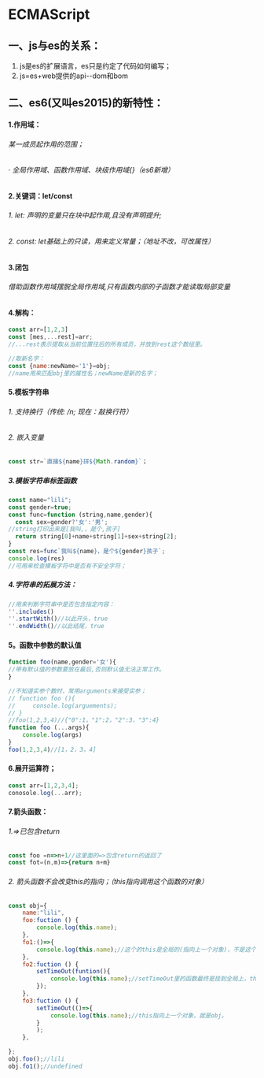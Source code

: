 # ECMAScript
## 一、js与es的关系： 
1. js是es的扩展语言，es只是约定了代码如何编写；
2. js=es+web提供的api--dom和bom
## 二、es6(又叫es2015)的新特性：
#### 1.作用域：
###### 某一成员起作用的范围；
###### · 全局作用域、函数作用域、块级作用域{}（es6新增）
#### 2.关键词：let/const

###### 1. let: 声明的变量只在块中起作用,且没有声明提升;
###### 2. const: let基础上的只读，用来定义常量；（地址不改，可改属性）
#### 3.闭包

###### 借助函数作用域摆脱全局作用域,只有函数内部的子函数才能读取局部变量
#### 4.解构：
``` js
const arr=[1,2,3]
const [mes,...rest]=arr;
//...rest表示提取从当前位置往后的所有成员，并放到rest这个数组里。
``` 

``` js
//取新名字：
const {name:newName='1'}=obj;
//name用来匹配obj里的属性名；newName是新的名字；
```
#### 5.模板字符串
###### 1. 支持换行（传统: /n; 现在：敲换行符）
###### 2. 嵌入变量
``` js
const str=`直接${name}拼${Math.random}`；
```
##### 3.模板字符串标签函数
``` js
const name="lili";
const gender=true;
const func=function (string,name,gender){
  const sex=gender?'女':'男';
//string打印出来是[我叫,，是个,孩子]
  return string[0]+name+string[1]+sex+string[2];
}
const res=func`我叫${name}，是个${gender}孩子`;
console.log(res)
//可用来检查模板字符中是否有不安全字符；
```
##### 4.字符串的拓展方法：
``` js
//用来判断字符串中是否包含指定内容：
''.includes()
''.startWith()//以此开头，true
''.endWidth()//以此结尾，true
```
#### 5。函数中参数的默认值
``` js
function foo(name,gender='女'){
//带有默认值的参数要放在最后,否则默认值无法正常工作。
}
```
``` js
//不知道实参个数时，常用arguments来接受实参；
// function foo (){
//     console.log(arguements);
// }
//foo(1,2,3,4)//{"0":1，"1":2，"2":3，"3":4}
function foo (...args){
    console.log(args)
}
foo(1,2,3,4)//[1，2，3，4]
```
#### 6.展开运算符；
``` js
const arr=[1,2,3,4];
conosole.log(...arr);
```
#### 7.箭头函数：
###### 1.=>已包含return
``` js
const foo =n=>n+1//这里面的=>包含return的返回了
const fot=(n,m)=>{return n+m}
```
###### 2. 箭头函数不会改变this的指向；（this指向调用这个函数的对象）
``` js
const obj={
    name:"lili",
    foo:fuction () {
        console.log(this.name);
    },
    fo1:()=>{
        console.log(this.name);//这个的this是全局的(指向上一个对象)，不是这个对象的；
    },
    fo2:fuction () {
        setTimeOut(funtion(){
            console.log(this.name);//setTimeOut里的函数最终是挂到全局上，this指向全局；可用闭包方法，将this,从上一个函数用_that传下来
        });
    },
    fo3:fuction () {
        setTimeOut(()=>{
            console.log(this.name);//this指向上一个对象，就是obj。
        }
        );
    },

};
obj.foo();//lili
obj.fo1();//undefined



